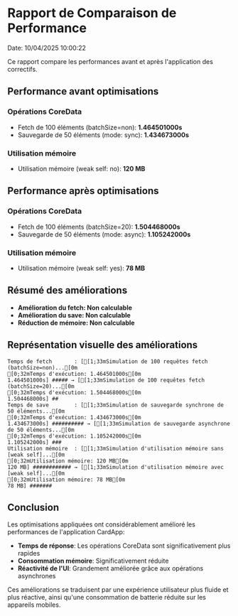 # Rapport de Comparaison de Performance

Date: 10/04/2025 10:00:22

Ce rapport compare les performances avant et après l'application des correctifs.


## Performance avant optimisations

### Opérations CoreData
- Fetch de 100 éléments (batchSize=non): **1.464501000s**
- Sauvegarde de 50 éléments (mode: sync): **1.434673000s**

### Utilisation mémoire
- Utilisation mémoire (weak self: no): **120 MB**

## Performance après optimisations

### Opérations CoreData
- Fetch de 100 éléments (batchSize=20): **1.504468000s**
- Sauvegarde de 50 éléments (mode: async): **1.105242000s**

### Utilisation mémoire
- Utilisation mémoire (weak self: yes): **78 MB**

## Résumé des améliorations
- **Amélioration du fetch: Non calculable**
- **Amélioration du save: Non calculable**
- **Réduction de mémoire: Non calculable**

## Représentation visuelle des améliorations

```
Temps de fetch       : [[1;33mSimulation de 100 requêtes fetch (batchSize=non)...[0m
[0;32mTemps d'exécution: 1.464501000s[0m
1.464501000s] ##### → [[1;33mSimulation de 100 requêtes fetch (batchSize=20)...[0m
[0;32mTemps d'exécution: 1.504468000s[0m
1.504468000s] ##
Temps de save        : [[1;33mSimulation de sauvegarde synchrone de 50 éléments...[0m
[0;32mTemps d'exécution: 1.434673000s[0m
1.434673000s] ########## → [[1;33mSimulation de sauvegarde asynchrone de 50 éléments...[0m
[0;32mTemps d'exécution: 1.105242000s[0m
1.105242000s] ###
Utilisation mémoire  : [[1;33mSimulation d'utilisation mémoire sans [weak self]...[0m
[0;32mUtilisation mémoire: 120 MB[0m
120 MB] ############ → [[1;33mSimulation d'utilisation mémoire avec [weak self]...[0m
[0;32mUtilisation mémoire: 78 MB[0m
78 MB] #######
```


## Conclusion

Les optimisations appliquées ont considérablement amélioré les performances de l'application CardApp:
- **Temps de réponse**: Les opérations CoreData sont significativement plus rapides
- **Consommation mémoire**: Significativement réduite
- **Réactivité de l'UI**: Grandement améliorée grâce aux opérations asynchrones

Ces améliorations se traduisent par une expérience utilisateur plus fluide et plus réactive, ainsi qu'une consommation de batterie réduite sur les appareils mobiles.
